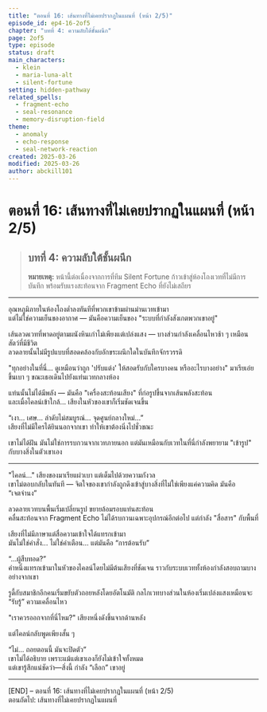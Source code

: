```yaml
---
title: "ตอนที่ 16: เส้นทางที่ไม่เคยปรากฏในแผนที่ (หน้า 2/5)"
episode_id: ep4-16-2of5
chapter: "บทที่ 4: ความลับใต้ชั้นผนึก"
page: 2of5
type: episode
status: draft
main_characters:
  - klein
  - maria-luna-alt
  - silent-fortune
setting: hidden-pathway
related_spells:
  - fragment-echo
  - seal-resonance
  - memory-disruption-field
theme:
  - anomaly
  - echo-response
  - seal-network-reaction
created: 2025-03-26
modified: 2025-03-26
author: abckill101
---
```


# ตอนที่ 16: เส้นทางที่ไม่เคยปรากฏในแผนที่ (หน้า 2/5)  
> ## บทที่ 4: ความลับใต้ชั้นผนึก  
> **หมายเหตุ:** หน้านี้ต่อเนื่องจากการที่ทีม Silent Fortune ก้าวเข้าสู่ห้องโถงเวทที่ไม่มีการบันทึก พร้อมรับแรงสะท้อนจาก Fragment Echo ที่ยังไม่เสถียร

---

อุณหภูมิภายในห้องโถงต่ำลงทันทีที่พวกเขาข้ามผ่านม่านเวทเข้ามา  
แต่ไม่ใช่ความเย็นของอากาศ — มันคือความเย็นของ "ระบบที่กำลังสังเกตพวกเขาอยู่"

เส้นลวดเวทที่พาดอยู่ตามผนังหินเก่าไม่เพียงแต่เปล่งแสง — บางส่วนกำลังเคลื่อนไหวช้า ๆ เหมือนสัตว์ที่มีชีวิต  
ลวดลายนั้นไม่มีรูปแบบที่สอดคล้องกับอักขระผนึกใดในบันทึกจักรวรรดิ

"ทุกอย่างในที่นี่... ดูเหมือนว่าถูก 'ปรับแต่ง' ให้สอดรับกับใครบางคน หรืออะไรบางอย่าง" มาเรียเอ่ยขึ้นเบา ๆ ขณะเธอเดินไปยังแท่นเวทกลางห้อง

แท่นนั้นไม่ได้มีพลัง — มันคือ "เครื่องสะท้อนเสียง" ที่ก่อรูปขึ้นจากเส้นพลังสะท้อน  
และเมื่อไคลน์เข้าใกล้... เสียงในหัวของเขาก็เริ่มชัดเจนขึ้น

“เงา... เศษ... ลำดับไม่สมบูรณ์... จุดศูนย์กลางใหม่...”  
เสียงที่ไม่มีใครได้ยินนอกจากเขา ทำให้เขาต้องนิ่งไปชั่วขณะ

เขาไม่ได้ฝัน มันไม่ใช่การรบกวนจากเวทภายนอก แต่มันเหมือนกับเวทในที่นี่กำลังพยายาม "เข้ารูป" กับบางสิ่งในตัวเขาเอง

---

"ไคลน์..." เสียงของมาเรียแผ่วเบา แต่เต็มไปด้วยความกังวล  
เขาไม่ตอบกลับในทันที — จิตใจของเขากำลังถูกดึงเข้าสู่บางสิ่งที่ไม่ใช่เพียงแค่ความคิด มันคือ “เจตจำนง”

ลวดลายเวทบนพื้นเริ่มเปลี่ยนรูป ขยายล้อมรอบแท่นสะท้อน  
คลื่นสะท้อนจาก Fragment Echo ไม่ได้รบกวนเฉพาะอุปกรณ์อีกต่อไป แต่กำลัง "สื่อสาร" กับพื้นที่

เสียงที่ไม่มีภาษาแต่สื่อความเข้าใจได้แทรกเข้ามา  
มันไม่ใช่คำสั่ง... ไม่ใช่คำเตือน... แต่มันคือ “การต้อนรับ”

“...ผู้สืบทอด?”  
คำหนึ่งแทรกเข้ามาในหัวของไคลน์โดยไม่มีต้นเสียงที่ชัดเจน ราวกับระบบเวททั้งห้องกำลังสอบถามบางอย่างจากเขา

รูดี้กับสมาชิกอีกคนเริ่มขยับตัวถอยหลังโดยอัตโนมัติ กลไกเวทบางส่วนในห้องเริ่มเปล่งแสงเหมือนจะ “รับรู้” ความเคลื่อนไหว

"เราควรออกจากที่นี่ไหม?" เสียงหนึ่งดังขึ้นจากด้านหลัง

แต่ไคลน์กลับพูดเพียงสั้น ๆ

“ไม่... ถอยตอนนี้ มันจะปิดตัว”  
เขาไม่ได้อธิบาย เพราะแม้แต่เขาเองก็ยังไม่เข้าใจทั้งหมด  
แต่เขารู้สึกแน่ชัดว่า—สิ่งนี้ กำลัง “เลือก” เขาอยู่

---

[END] – ตอนที่ 16: เส้นทางที่ไม่เคยปรากฏในแผนที่ (หน้า 2/5)  
ตอนถัดไป: เส้นทางที่ไม่เคยปรากฏในแผนที่
